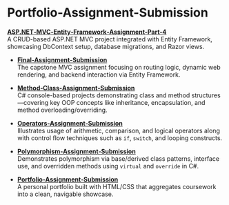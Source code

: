# Portfolio-Assignment-Submission
 [**ASP.NET‑MVC‑Entity‑Framework‑Assignment‑Part‑4**](https://github.com/LatifKaban/ASP.NET-MVC-Entity-Framework-Assignment-Part-4)  
  A CRUD-based ASP.NET MVC project integrated with Entity Framework, showcasing DbContext setup, database migrations, and Razor views.

- [**Final‑Assignment‑Submission**](https://github.com/LatifKaban/Final-Assignment-Submission)  
  The capstone MVC assignment focusing on routing logic, dynamic web rendering, and backend interaction via Entity Framework.

- [**Method‑Class‑Assignment‑Submission**](https://github.com/LatifKaban/Method-Class-Assignment-Submission)  
  C# console-based projects demonstrating class and method structures—covering key OOP concepts like inheritance, encapsulation, and method overloading/overriding.

- [**Operators‑Assignment‑Submission**](https://github.com/LatifKaban/Operators-Assignment-Submission)  
  Illustrates usage of arithmetic, comparison, and logical operators along with control flow techniques such as `if`, `switch`, and looping constructs.

- [**Polymorphism‑Assignment‑Submission**](https://github.com/LatifKaban/Polymorphism-Assignment-Submission)  
  Demonstrates polymorphism via base/derived class patterns, interface use, and overridden methods using `virtual` and `override` in C#.

- [**Portfolio‑Assignment‑Submission**](https://github.com/LatifKaban/Portfolio-Website-Submission-Assignment)  
  A personal portfolio built with HTML/CSS that aggregates coursework into a clean, navigable showcase.
